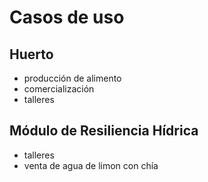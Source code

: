 
# Casos de uso

## Huerto

 - producción de alimento
 - comercialización
 - talleres
 
## Módulo de Resiliencia Hídrica
 - talleres
 - venta de agua de limon con chía
